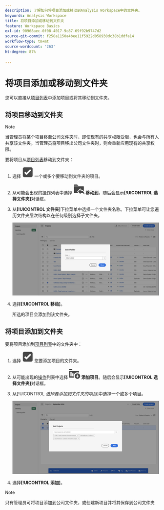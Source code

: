 ```yaml
---
description: 了解如何将项目添加或移动到Analysis Workspace中的文件夹。
keywords: Analysis Workspace
title: 将项目添加或移动到文件夹
feature: Workspace Basics
exl-id: 90968aec-0f08-4017-9c87-69f92b9747d2
source-git-commit: f258a1150a4bee11f5922d058930dc38b1ddfa14
workflow-type: tm+mt
source-wordcount: '263'
ht-degree: 87%

---
```



# 将项目添加或移动到文件夹

您可以直接从[项目列表](/help/analyze/analysis-workspace/build-workspace-project/freeform-overview.md#project-list)中添加项目或将其移动到文件夹。

## 将项目移动到文件夹

>[!NOTE]
>
>当管理员将某个项目移至公司文件夹时，即使现有的共享权限受限，也会与所有人共享该文件夹。当管理员将项目移出公司文件夹时，则会重新应用现有的共享权限。
>

要将项目从[项目列表](/help/analyze/analysis-workspace/build-workspace-project/freeform-overview.md#project-list)移动到文件夹：

1. 选择 ![SelectBox](/help/assets/icons/SelectBox.svg) 一个或多个要移动到文件夹的项目。

1. 从可能会出现的[操作](/help/analyze/analysis-workspace/build-workspace-project/freeform-overview.md#actions)列表中选择 ![FolderAddTo](/help/assets/icons/FolderAddTo.svg) **移动到**。随后会显示&#x200B;**[!UICONTROL 选择文件夹]**&#x200B;对话框。

1. 从&#x200B;**[!UICONTROL 文件夹]**&#x200B;下拉菜单中选择一个文件夹名称。下拉菜单可让您遍历文件夹层次结构以在任何级别选择子文件夹。

   ![The Select Folder view showing the drop down menu and available subfolders.](../assets/add-projects.png)

1. 选择&#x200B;**[!UICONTROL 移动]**。


   所选的项目会添加到该文件夹。


## 将项目添加到文件夹

要将项目添加到[项目列表](/help/analyze/analysis-workspace/build-workspace-project/freeform-overview.md#project-list)中的文件夹中：

1. 选择 ![SelectBox](/help/assets/icons/SelectBox.svg) 您要添加项目的文件夹。

1. 从可能出现的[操作](/help/analyze/analysis-workspace/build-workspace-project/freeform-overview.md#actions)列表中选择 ![ProjectAdd](/help/assets/icons/ProjectAdd.svg) **添加项目**。随后会显示&#x200B;**[!UICONTROL 选择文件夹]**&#x200B;对话框。

1. 从&#x200B;[!UICONTROL *选择要添加到文件夹的项目*]&#x200B;中选择一个或多个项目。

   ![The Select Folder view showing the drop down menu and available subfolders.](../assets/add-projects-folder.png)

1. 选择&#x200B;**[!UICONTROL 添加]**。

>[!NOTE]
>
>只有管理员可将项目添加到公司文件夹，或创建新项目并将其保存到公司文件夹


<!--
# Add Projects to Folders

You can add projects to a folder in the table view or from within a folder.

>[!NOTE]
>
>Only Analytics administrators can add projects to the Company Folder or create a new project and save it to the Company Folder

## From the table view {#table-view}

Add projects to a folder from the table view on the home page.

1.  Select one or more projects that you want to add to a folder.

    ![](/help/analyze/analysis-workspace/build-workspace-project/assets/move-tv-selected.png)

1.  Select **Move to**. 

    The Select Folder dialogue is displayed.

1.  In the drop-down menu, select the folder where you want to move the selected projects.

    ![](/help/analyze/analysis-workspace/build-workspace-project/assets/move-select-folder.png)

1.  Select **Move**.

    ![](/help/analyze/analysis-workspace/build-workspace-project/assets/move-add.png)

    The selected projects are added to the folder.

    ![](/help/analyze/analysis-workspace/build-workspace-project/assets/move-projects-added.png)

    The Workspace landing page now shows the folder contains (3) projects.

    ![](/help/analyze/analysis-workspace/build-workspace-project/assets/move-folders-updated.png)

## From inside a folder {#inside-folder}

You can also add projects from inside a folder using the ellipses link.

1.  Select and open a folder from the table view.

    ![](/help/analyze/analysis-workspace/build-workspace-project/assets/move-open-folder.png)

1.  Select the **...** ellipsis icon in the upper-right.
   
    ![](/help/analyze/analysis-workspace/build-workspace-project/assets/add-projects-elipsis.png)

1.  Select **Add projects** and select the project that you want to add from the drop-down list.

    ![](/help/analyze/analysis-workspace/build-workspace-project/assets/select-add-projects.png)

    
1.  (Optional) Select additional projects from the drop-down list to add multiple projects.

    ![](/help/analyze/analysis-workspace/build-workspace-project/assets/move-add-multiple-projects.png)

1.  Select **Add** to add the projects to the folder.

    ![](/help/analyze/analysis-workspace/build-workspace-project/assets/move-added-items.png)

-->
